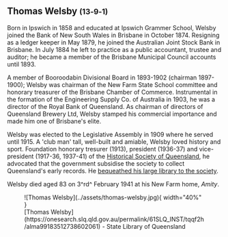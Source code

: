 ## Thomas Welsby <small>(13‑9‑1)</small>

<!-- From graveside information sign -->

Born in Ipswich in 1858 and educated at Ipswich Grammer School, Welsby joined the Bank of New South Wales in Brisbane in October 1874. Resigning as a ledger keeper in May 1879, he joined the Australian Joint Stock Bank in Brisbane. In July 1884 he left to practice as a public accountant, trustee and auditor; he became a member of the Brisbane Municipal Council accounts until 1893.

A member of Booroodabin Divisional Board in 1893-1902 (chairman 1897-1900); Welsby was chairman of the New Farm State School committee and honorary treasurer of the Brisbane Chamber of Commerce. Instrumental in the formation of the Engineering Supply Co. of Australia in 1903, he was a director of the Royal Bank of Queensland. As chairman of directors of Queensland Brewery Ltd, Welsby stamped his commercial importance and made him one of Brisbane's elite.

Welsby was elected to the Legislative Assembly in 1909 where he served until 1915. A 'club man' tall, well-built and amiable, Welsby loved history and sport. Foundation honorary tresurer (1913), president (1936-37) and vice-president (1917-36, 1937-41) of the [Historical Society of Queensland](https://queenslandhistory.org), he advocated that the government subsidise the society to collect Queensland's early records. He [bequeathed his large library to the society](https://queenslandhistory.org/welsby-library/).

Welsby died aged 83 on 3^rd^ February 1941 at his New Farm home, *Amity*.

<figure markdown>
  ![Thomas Welsby](../assets/thomas-welsby.jpg){ width="40%" }
  <figcaption markdown>[Thomas Welsby](https://onesearch.slq.qld.gov.au/permalink/61SLQ_INST/tqqf2h/alma99183512738602061) - State Library of Queensland</figcaption>
</figure>